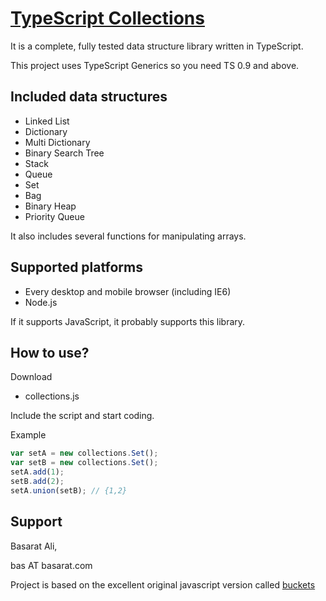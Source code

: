 [TypeScript Collections](github.com/basarat/typescript-collections/)
====================
It is a complete, fully tested data structure library written in TypeScript.

This project uses TypeScript Generics so you need TS 0.9 and above.

Included data structures
---------------------

- Linked List
- Dictionary
- Multi Dictionary
- Binary Search Tree
- Stack
- Queue
- Set
- Bag
- Binary Heap
- Priority Queue

It also includes several functions for manipulating arrays.

Supported platforms
--------------------

- Every desktop and mobile browser (including IE6)
- Node.js

If it supports JavaScript, it probably supports this library.

How to use?
--------------------

Download

- collections.js

Include the script and start coding.

Example

```typescript
var setA = new collections.Set();
var setB = new collections.Set();
setA.add(1);
setB.add(2);
setA.union(setB); // {1,2}
```

Support
--------------------

Basarat Ali, 

bas AT basarat.com 

Project is based on the excellent original javascript version called [buckets](https://github.com/mauriciosantos/buckets)
